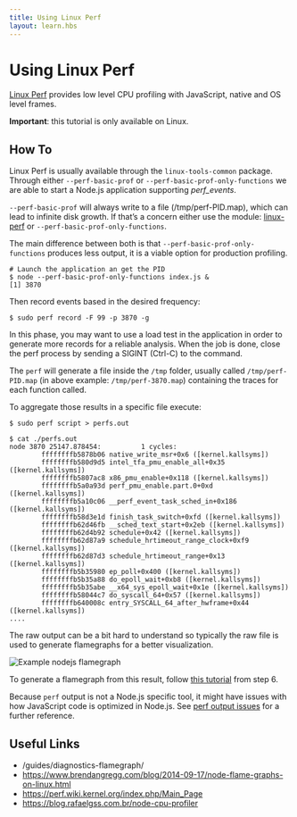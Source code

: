 ```yaml
---
title: Using Linux Perf
layout: learn.hbs
---
```


# Using Linux Perf

[Linux Perf](https://perf.wiki.kernel.org/index.php/Main_Page) provides low level CPU profiling with JavaScript,
native and OS level frames.

**Important**: this tutorial is only available on Linux.

## How To

Linux Perf is usually available through the `linux-tools-common` package. Through either `--perf-basic-prof` or
`--perf-basic-prof-only-functions` we are able to start a Node.js application supporting _perf_events_.

`--perf-basic-prof` will always write to a file (/tmp/perf-PID.map), which can lead to infinite disk growth.
If that’s a concern either use the module: [linux-perf](https://www.npmjs.com/package/linux-perf)
or `--perf-basic-prof-only-functions`.

The main difference between both is that `--perf-basic-prof-only-functions` produces less output, it is a viable option
for production profiling.

```console
# Launch the application an get the PID
$ node --perf-basic-prof-only-functions index.js &
[1] 3870
```

Then record events based in the desired frequency:

```console
$ sudo perf record -F 99 -p 3870 -g
```

In this phase, you may want to use a load test in the application in order to generate more records for a reliable
analysis. When the job is done, close the perf process by sending a SIGINT (Ctrl-C) to the command.

The `perf` will generate a file inside the `/tmp` folder, usually called `/tmp/perf-PID.map`
(in above example: `/tmp/perf-3870.map`) containing the traces for each function called.

To aggregate those results in a specific file execute:

```console
$ sudo perf script > perfs.out
```

```console
$ cat ./perfs.out
node 3870 25147.878454:          1 cycles:
        ffffffffb5878b06 native_write_msr+0x6 ([kernel.kallsyms])
        ffffffffb580d9d5 intel_tfa_pmu_enable_all+0x35 ([kernel.kallsyms])
        ffffffffb5807ac8 x86_pmu_enable+0x118 ([kernel.kallsyms])
        ffffffffb5a0a93d perf_pmu_enable.part.0+0xd ([kernel.kallsyms])
        ffffffffb5a10c06 __perf_event_task_sched_in+0x186 ([kernel.kallsyms])
        ffffffffb58d3e1d finish_task_switch+0xfd ([kernel.kallsyms])
        ffffffffb62d46fb __sched_text_start+0x2eb ([kernel.kallsyms])
        ffffffffb62d4b92 schedule+0x42 ([kernel.kallsyms])
        ffffffffb62d87a9 schedule_hrtimeout_range_clock+0xf9 ([kernel.kallsyms])
        ffffffffb62d87d3 schedule_hrtimeout_range+0x13 ([kernel.kallsyms])
        ffffffffb5b35980 ep_poll+0x400 ([kernel.kallsyms])
        ffffffffb5b35a88 do_epoll_wait+0xb8 ([kernel.kallsyms])
        ffffffffb5b35abe __x64_sys_epoll_wait+0x1e ([kernel.kallsyms])
        ffffffffb58044c7 do_syscall_64+0x57 ([kernel.kallsyms])
        ffffffffb640008c entry_SYSCALL_64_after_hwframe+0x44 ([kernel.kallsyms])
....
```

The raw output can be a bit hard to understand so typically the raw file is used to generate flamegraphs for a better
visualization.

![Example nodejs flamegraph](https://user-images.githubusercontent.com/26234614/129488674-8fc80fd5-549e-4a80-8ce2-2ba6be20f8e8.png)

To generate a flamegraph from this result, follow [this tutorial](/guides/diagnostics-flamegraph/#create-a-flame-graph-with-system-perf-tools)
from step 6.

Because `perf` output is not a Node.js specific tool, it might have issues with how JavaScript code is optimized in
Node.js. See [perf output issues](/guides/diagnostics-flamegraph/#perf-output-issues) for a
further reference.

## Useful Links

- /guides/diagnostics-flamegraph/
- https://www.brendangregg.com/blog/2014-09-17/node-flame-graphs-on-linux.html
- https://perf.wiki.kernel.org/index.php/Main_Page
- https://blog.rafaelgss.com.br/node-cpu-profiler
